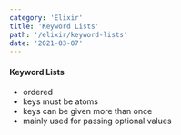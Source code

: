 ```yaml
---
category: 'Elixir'
title: 'Keyword Lists'
path: '/elixir/keyword-lists'
date: '2021-03-07'
---
```


#### Keyword Lists

- ordered
- keys must be atoms
- keys can be given more than once
- mainly used for passing optional values
